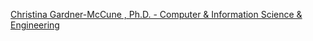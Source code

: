 [Christina Gardner-McCune , Ph.D. - Computer & Information Science & Engineering](https://qi.tc/qi/119768)